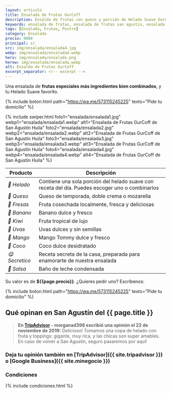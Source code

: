 ```yaml
---
layout: articulo
title: Ensalada de Frutas GurCoff
description: Ensalda de frutas con queso y porción de Helado Suave GurCoff. La preferida de San Agustín Huila
keywords: ensalada de frutas, ensalada de frutas san agustin, ensalada de frutas san agustin huila, frutas san agustin, frutas san agustin huila
tags: [Ensalada, Frutas, Postre]
category: Ensalada
precio: 9000
principal: si
src: img/ensalada/ensalada4.jpg
webp: img/ensalada/ensalada4.webp
hero: img/ensalada/ensalada.png
herow: img/ensalada/ensalada.webp
alt: Ensalda de Frutas GurCoff
excerpt_separator: <!-- excerpt -->
---
```

Una ensalada de **frutas especiales más ingredientes bien combinados**, y tu Helado Suave favorito.

<!-- excerpt -->

{% include boton.html path="https://wa.me/573115245225" texto="Pide tu domicilio" %}

{% include swiper.html foto1="ensalada/ensalada1.jpg" webp1="ensalada/ensalada1.webp" alt1="Ensalada de Frutas GurCoff de San Agustín Huila" foto2="ensalada/ensalada2.jpg" webp2="ensalada/ensalada2.webp" alt2="Ensalada de Frutas GurCoff de San Agustín Huila" foto3="ensalada/ensalada3.jpg" webp3="ensalada/ensalada3.webp" alt3="Ensalada de Frutas GurCoff de San Agustín Huila" foto4="ensalada/ensalada4.jpg" webp4="ensalada/ensalada4.webp" alt4="Ensalada de Frutas GurCoff de San Agustín Huila" %}

| Producto | Descripción |
| ----------- | ------ |
| *🍦 Helado* | Contiene una sola porción del helado suave con receta del día. Puedes escoger uno o combinarlos |
| *🧀 Queso* | Queso de temporada, doble crema o mozarella |
| *🍓 Fresas* | Fruta cosechada localmente, fresca y deliciosas |
| *🍌 Banano* | Banano dulce y fresco |
| *🥝 Kiwi* | Fruta tropical de lujo |
| *🍇 Uvas* | Uvas dulces y sin semillas |
| *🥭 Mango* | Mango Tommy dulce y fresco |
| *🥥 Coco* | Coco dulce desidratado |
| *😋 Secretico* | Receta secreta de la casa, preparada para enamorarte de nuestra ensalada |
| *🍶 Salsa* | Baño de leche condensada |

Su valor es de **${{page.precio}}**. ¿Quieres pedir uno? Escríbenos:

{% include boton.html path="https://wa.me/573115245225" texto="Pide tu domicilio" %}

## Qué opinan en San Agustín del {{ page.title }}

> **En [TripAdvisor]({{site.tripadvisor}}) - morganad398 escribió una opinión el 22 de noviembre de 2019:** Delicioso! Tomamos una copa de helado con fruta y toppings: gigante, muy rica, y las chicas son super amables. En caso de volver a San Agustin, seguro pasaremos por aqui!

### Deja tu opinión también en [TripAdvisor]({{ site.tripadvisor }}) o [Google Business]({{ site.minegocio }})

### Condiciones

{% include condiciones.html %}

